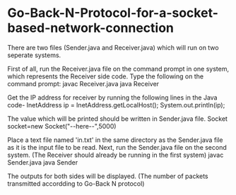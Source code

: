 # Go-Back-N-Protocol-for-a-socket-based-network-connection

There are two files (Sender.java and Receiver.java) which will run on two seperate systems. 

First of all, run the Receiver.java file on the command prompt in one system, which represents the Receiver side code.
Type the following on the command prompt:
javac Receiver.java
java Receiver

Get the IP address for receiver by running the following lines in the Java code-
InetAddress ip = InetAddress.getLocalHost();
System.out.println(ip);

The value which will be printed should be written in Sender.java file. 
Socket socket=new Socket("--here--",5000)

Place a text file named 'in.txt' in the same directory as the Sender.java file as it is the input file to be read. 
Next, run the Sender.java file on the second system. (The Receiver should already be running in the first system)
javac Sender.java
java Sender

The outputs for both sides will be displayed. (The number of packets transmitted accordding to Go-Back N protocol)
